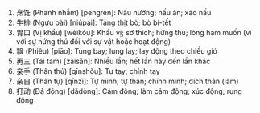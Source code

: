 1. 烹饪 (Phanh nhẫm) [pēngrèn]: Nấu nướng; nấu ăn; xào nấu
2. 牛排 (Ngưu bài) [niúpái]: Tảng thịt bò; bò bí-tết
3. 胃口 (Vị khẩu) [wèikǒu]: Khẩu vị; sở thích; hứng thú; lòng ham muốn (ví với sự hứng thú đối với sự vật hoặc hoạt động)
4. 飘 (Phiêu) [piāo]: Tung bay; lung lay; lay động theo chiều gió
5. 再三 (Tái tam) [zàisān]: Nhiều lần; hết lần này đến lần khác
6. 亲手 (Thân thủ) [qīnshǒu]: Tự tay; chính tay
7. 亲自 (Thân tự) [qīnzì]: Tự mình; tự thân; chính mình; đích thân (làm)
8. 打动 (Đả động) [dǎdòng]: Cảm động; làm cảm động; xúc động; rung động